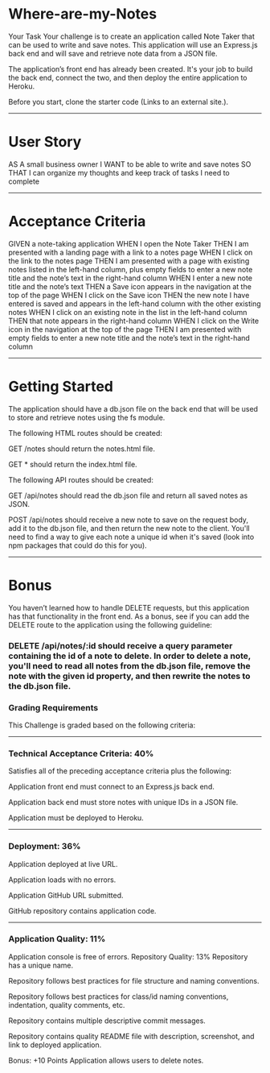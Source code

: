 # Where-are-my-Notes
Your Task
Your challenge is to create an application called Note Taker that can be used to write and save notes. This application will use an Express.js back end and will save and retrieve note data from a JSON file.

The application’s front end has already been created. It's your job to build the back end, connect the two, and then deploy the entire application to Heroku.

Before you start, clone the starter code (Links to an external site.).
***

# User Story
AS A small business owner
I WANT to be able to write and save notes
SO THAT I can organize my thoughts and keep track of tasks I need to complete
***

# Acceptance Criteria
GIVEN a note-taking application
WHEN I open the Note Taker
THEN I am presented with a landing page with a link to a notes page
WHEN I click on the link to the notes page
THEN I am presented with a page with existing notes listed in the left-hand column, plus empty fields to enter a new note title and the note’s text in the right-hand column
WHEN I enter a new note title and the note’s text
THEN a Save icon appears in the navigation at the top of the page
WHEN I click on the Save icon
THEN the new note I have entered is saved and appears in the left-hand column with the other existing notes
WHEN I click on an existing note in the list in the left-hand column
THEN that note appears in the right-hand column
WHEN I click on the Write icon in the navigation at the top of the page
THEN I am presented with empty fields to enter a new note title and the note’s text in the right-hand column
***

# Getting Started
The application should have a db.json file on the back end that will be used to store and retrieve notes using the fs module.

The following HTML routes should be created:

GET /notes should return the notes.html file.

GET * should return the index.html file.

The following API routes should be created:

GET /api/notes should read the db.json file and return all saved notes as JSON.

POST /api/notes should receive a new note to save on the request body, add it to the db.json file, and then return the new note to the client. You'll need to find a way to give each note a unique id when it's saved (look into npm packages that could do this for you).
***

# Bonus
You haven’t learned how to handle DELETE requests, but this application has that functionality in the front end. As a bonus, see if you can add the DELETE route to the application using the following guideline:

### DELETE /api/notes/:id should receive a query parameter containing the id of a note to delete. In order to delete a note, you'll need to read all notes from the db.json file, remove the note with the given id property, and then rewrite the notes to the db.json file.

### Grading Requirements
This Challenge is graded based on the following criteria:

***
### Technical Acceptance Criteria: 40%
Satisfies all of the preceding acceptance criteria plus the following:

Application front end must connect to an Express.js back end.

Application back end must store notes with unique IDs in a JSON file.

Application must be deployed to Heroku.
***

### Deployment: 36%
Application deployed at live URL.

Application loads with no errors.

Application GitHub URL submitted.

GitHub repository contains application code.
***

### Application Quality: 11%
Application console is free of errors.
Repository Quality: 13%
Repository has a unique name.

Repository follows best practices for file structure and naming conventions.

Repository follows best practices for class/id naming conventions, indentation, quality comments, etc.

Repository contains multiple descriptive commit messages.

Repository contains quality README file with description, screenshot, and link to deployed application.

Bonus: +10 Points
Application allows users to delete notes.
